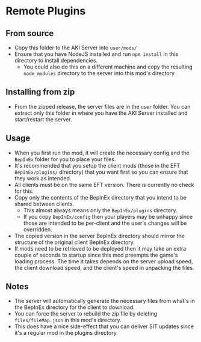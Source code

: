 # Remote Plugins

## From source

* Copy this folder to the AKI Server into `user/mods/`
* Ensure that you have NodeJS installed and run `npm install` in this directory to install dependencies.
  * You could also do this on a different machine and copy the resulting `node_modules` directory to the server into this mod's directory

## Installing from zip

* From the zipped release, the server files are in the `user` folder. You can extract only this folder in where you have the AKI Server installed and start/restart the server.

## Usage

* When you first run the mod, it will create the necessary config and the `BepInEx` folder for you to place your files.
* It's recommended that you setup the client mods (those in the EFT `BepInEx/plugins/` directory) that you want first so you can ensure that they work as intended.
* All clients must be on the same EFT version. There is currently no check for this.
* Copy only the contents of the BepInEx directory that you intend to be shared between clients.
  * This almost always means only the `BepInEx/plugins` directory.
  * If you copy `BepInEx/config` then your players may be unhappy since those are intended to be per-client and the user's changes will be overridden.
* The copied version in the server BepInEx directory should mirror the structure of the original client BepInEx directory.
* If mods need to be retrieved to be deployed then it may take an extra couple of seconds to startup since this mod preempts the game's loading process. The time it takes depends on the server upload speed, the client download speed, and the client's speed in unpacking the files.

## Notes

* The server will automatically generate the necessary files from what's in the BepInEx directory for the client to download.
* You can force the server to rebuild the zip file by deleting `files/fileMap.json` in this mod's directory.
* This does have a nice side-effect that you can deliver SIT updates since it's a regular mod in the plugins directory.
